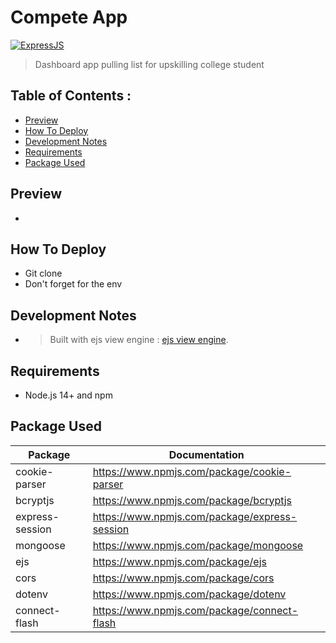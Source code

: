 # **Compete App**

[![ExpressJS](https://img.shields.io/badge/ExpressJS-v.4.16.1-brightgreen)]()

> Dashboard app pulling list for upskilling college student

## **Table of Contents :**

- [Preview](#preview)
- [How To Deploy](#how-to-deploy)
- [Development Notes](#development-notes)
- [Requirements](#requirements)
- [Package Used](#package-used)

## **Preview**

- 

## **How To Deploy**

- Git clone
- Don't forget for the env

## **Development Notes**

- > Built with ejs view engine : [ejs view engine](https://ejs.co/).

## **Requirements**

- Node.js 14+ and npm

## **Package Used**

| Package                | Documentation                                              |
| ---------------------- | ---------------------------------------------------------- |
| cookie-parser          | https://www.npmjs.com/package/cookie-parser                |
| bcryptjs               | https://www.npmjs.com/package/bcryptjs                     |
| express-session        | https://www.npmjs.com/package/express-session              |
| mongoose               | https://www.npmjs.com/package/mongoose                     |
| ejs                    | https://www.npmjs.com/package/ejs                          |
| cors                   | https://www.npmjs.com/package/cors                         |
| dotenv                 | https://www.npmjs.com/package/dotenv                       |
| connect-flash          | https://www.npmjs.com/package/connect-flash                |
